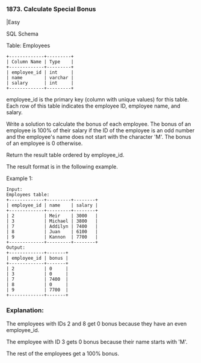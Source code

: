 ### 1873. Calculate Special Bonus
|Easy

SQL Schema

Table: Employees
```
+-------------+---------+
| Column Name | Type    |
+-------------+---------+
| employee_id | int     |
| name        | varchar |
| salary      | int     |
+-------------+---------+
```
employee_id is the primary key (column with unique values) for this table.
Each row of this table indicates the employee ID, employee name, and salary.
 

Write a solution to calculate the bonus of each employee. The bonus of an employee is 100% of their salary if the ID of the employee is an odd number and the employee's name does not start with the character 'M'. The bonus of an employee is 0 otherwise.

Return the result table ordered by employee_id.

The result format is in the following example.

 

Example 1:
```
Input: 
Employees table:
+-------------+---------+--------+
| employee_id | name    | salary |
+-------------+---------+--------+
| 2           | Meir    | 3000   |
| 3           | Michael | 3800   |
| 7           | Addilyn | 7400   |
| 8           | Juan    | 6100   |
| 9           | Kannon  | 7700   |
+-------------+---------+--------+
Output: 
+-------------+-------+
| employee_id | bonus |
+-------------+-------+
| 2           | 0     |
| 3           | 0     |
| 7           | 7400  |
| 8           | 0     |
| 9           | 7700  |
+-------------+-------+
```
### Explanation: 

The employees with IDs 2 and 8 get 0 bonus because they have an even employee_id.

The employee with ID 3 gets 0 bonus because their name starts with 'M'.

The rest of the employees get a 100% bonus.
